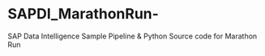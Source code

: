 # SAPDI_MarathonRun-
SAP Data Intelligence Sample Pipeline &amp; Python Source code for Marathon Run
